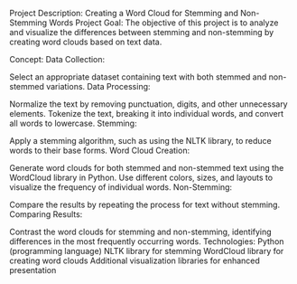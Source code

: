 
Project Description: Creating a Word Cloud for Stemming and Non-Stemming Words
Project Goal:
The objective of this project is to analyze and visualize the differences between stemming and non-stemming by creating word clouds based on text data.

Concept:
Data Collection:

Select an appropriate dataset containing text with both stemmed and non-stemmed variations.
Data Processing:

Normalize the text by removing punctuation, digits, and other unnecessary elements.
Tokenize the text, breaking it into individual words, and convert all words to lowercase.
Stemming:

Apply a stemming algorithm, such as using the NLTK library, to reduce words to their base forms.
Word Cloud Creation:

Generate word clouds for both stemmed and non-stemmed text using the WordCloud library in Python. Use different colors, sizes, and layouts to visualize the frequency of individual words.
Non-Stemming:

Compare the results by repeating the process for text without stemming.
Comparing Results:

Contrast the word clouds for stemming and non-stemming, identifying differences in the most frequently occurring words.
Technologies:
Python (programming language)
NLTK library for stemming
WordCloud library for creating word clouds
Additional visualization libraries for enhanced presentation
